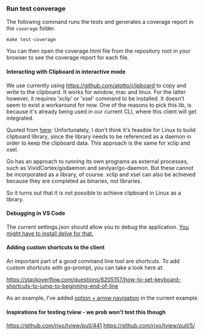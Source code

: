 ### Run test converage

The following command runs the tests and generates a coverage report in the `coverage` folder.
```
make test-coverage
```
You can then open the coverage.html file from the repository root in your browser to see the coverage report for each file.

#### Interacting with Clipboard in interactive mode

We use currently using https://github.com/atotto/clipboard to copy and write to the clipboard. It works for window, mac and linux. For the latter however, it requires 'xclip' or 'xsel' command to be installed. It doesn't seem to exist a workaround for now. One of the reasons to pick this lib, is because it's already being used in our current CLI, where this client will get integrated.

Quoted from [here](https://github.com/d-tsuji/clipboard):
Unfortunately, I don't think it's feasible for Linux to build clipboard library, since the library needs to be referenced as a daemon in order to keep the clipboard data. This approach is the same for xclip and xsel.

Go has an approach to running its own programs as external processes, such as VividCortex/godaemon and sevlyar/go-daemon. But these cannot be incorporated as a library, of course. xclip and xsel can also be achieved because they are completed as binaries, not libraries.

So it turns out that it is not possible to achieve clipboard in Linux as a library.

#### Debugging in VS Code

The current settings.json should allow you to debug the application. [You might have to install delve for that.](https://www.rookout.com/blog/golang-debugging-tutorial/#:~:text=To%20install%20Delve%20on%20VS,you%20get%20started%20with%20debugging)

#### Adding custom shortcuts to the client

An important part of a good command line tool are shortcuts. To add custom shortcuts with go-prompt, you can take a look here at:

https://stackoverflow.com/questions/6205157/how-to-set-keyboard-shortcuts-to-jump-to-beginning-end-of-line

As an example, I've added [option + arrow navigation](./main.go#L29) in the current example.

#### Inspirations for testing tview - we prob won't test this though

https://github.com/rivo/tview/pull/441
https://github.com/rivo/tview/pull/5/
